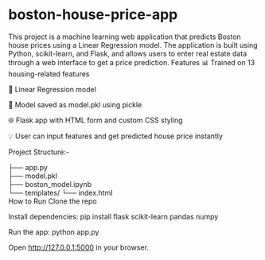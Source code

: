 # boston-house-price-app
This project is a machine learning web application that predicts Boston house prices using a Linear Regression model. The application is built using Python, scikit-learn, and Flask, and allows users to enter real estate data through a web interface to get a price prediction.
Features
📊 Trained on 13 housing-related features

🧠 Linear Regression model

💾 Model saved as model.pkl using pickle

🌐 Flask app with HTML form and custom CSS styling

💡 User can input features and get predicted house price instantly

Project Structure:-

├── app.py                
├── model.pkl            
├── boston_model.ipynb    
└── templates/
    └── index.html        
How to Run
Clone the repo

Install dependencies: pip install flask scikit-learn pandas numpy

Run the app: python app.py

Open http://127.0.0.1:5000 in your browser.
